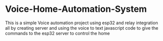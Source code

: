 # Voice-Home-Automation-System
This is a simple Voice automation project using esp32 and relay integration all by creating server and using the voice to text javascript code to give the commands to the esp32 server to control the home 
